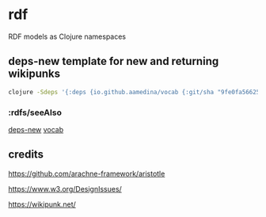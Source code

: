 # rdf
RDF models as Clojure namespaces

## deps-new template for new and returning wikipunks
``` bash
clojure -Sdeps '{:deps {io.github.aamedina/vocab {:git/sha "9fe0fa56625b9a7ceaf92b9f285863678ad3d786"}}}' -Tnew create :template aamedina/vocab :name net.wikipunk/example :rdfa/prefix "example" :rdfa/uri '"https://wikipunk.net/example/"' :git/sha '"7e688f78c3bfb92fa735f0f11d1418cd73a5b20a"'
```

### :rdfs/seeAlso 
[deps-new](https://github.com/seancorfield/deps-new)
[vocab](https://github.com/aamedina/vocab)


## credits
https://github.com/arachne-framework/aristotle

https://www.w3.org/DesignIssues/

https://wikipunk.net/
